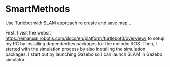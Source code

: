 # SmartMethods

Use Turlebot with SLAM approach ro create and save map...

First, I visit the websit https://emanual.robotis.com/docs/en/platform/turtlebot3/overview/ to setup my PC by installing dependenties packages for the melodic ROS.
Then, I started with the simulation process by also installing the simulation packages.
I start out by launching Gazebo so i can launch SLAM in Gazebo simulator.
